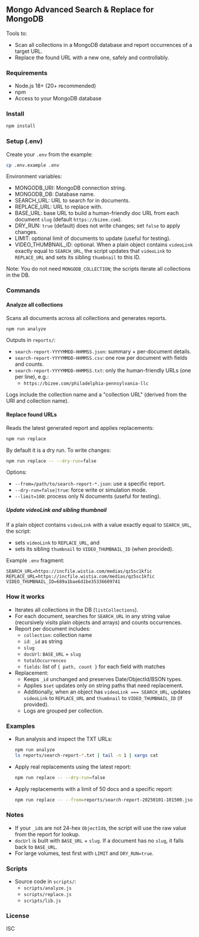 ## Mongo Advanced Search & Replace for MongoDB

Tools to:
- Scan all collections in a MongoDB database and report occurrences of a target URL.
- Replace the found URL with a new one, safely and controllably.

### Requirements
- Node.js 18+ (20+ recommended)
- npm
- Access to your MongoDB database

### Install
```bash
npm install
```

### Setup (.env)
Create your `.env` from the example:
```bash
cp .env.example .env
```
Environment variables:
- MONGODB_URI: MongoDB connection string.
- MONGODB_DB: Database name.
- SEARCH_URL: URL to search for in documents.
- REPLACE_URL: URL to replace with.
- BASE_URL: base URL to build a human-friendly doc URL from each document `slug` (default `https://bizee.com`).
- DRY_RUN: `true` (default) does not write changes; set `false` to apply changes.
- LIMIT: optional limit of documents to update (useful for testing).
- VIDEO_THUMBNAIL_ID: optional. When a plain object contains `videoLink` exactly equal to `SEARCH_URL`, the script updates that `videoLink` to `REPLACE_URL` and sets its sibling `thumbnail` to this ID.

Note: You do not need `MONGODB_COLLECTION`; the scripts iterate all collections in the DB.

### Commands

#### Analyze all collections
Scans all documents across all collections and generates reports.
```bash
npm run analyze
```
Outputs in `reports/`:
- `search-report-YYYYMMDD-HHMMSS.json`: summary + per-document details.
- `search-report-YYYYMMDD-HHMMSS.csv`: one row per document with fields and counts.
- `search-report-YYYYMMDD-HHMMSS.txt`: only the human-friendly URLs (one per line), e.g.:
  - `https://bizee.com/philadelphia-pennsylvania-llc`

Logs include the collection name and a "collection URL" (derived from the URI and collection name).

#### Replace found URLs
Reads the latest generated report and applies replacements:
```bash
npm run replace
```
By default it is a dry run. To write changes:
```bash
npm run replace -- --dry-run=false
```
Options:
- `--from=/path/to/search-report-*.json`: use a specific report.
- `--dry-run=false|true`: force write or simulation mode.
- `--limit=100`: process only N documents (useful for testing).

##### Update videoLink and sibling thumbnail
If a plain object contains `videoLink` with a value exactly equal to `SEARCH_URL`, the script:
- sets `videoLink` to `REPLACE_URL`, and
- sets its sibling `thumbnail` to `VIDEO_THUMBNAIL_ID` (when provided).

Example `.env` fragment:
```env
SEARCH_URL=https://incfile.wistia.com/medias/qz5sc1kfic
REPLACE_URL=https://incfile.wistia.com/medias/qz5sc1kfic
VIDEO_THUMBNAIL_ID=689a1bae6d1be35336609741
```

### How it works
- Iterates all collections in the DB (`listCollections`).
- For each document, searches for `SEARCH_URL` in any string value (recursively visits plain objects and arrays) and counts occurrences.
- Report per document includes:
  - `collection`: collection name
  - `id`: `_id` as string
  - `slug`
  - `docUrl`: `BASE_URL` + `slug`
  - `totalOccurrences`
  - `fields`: list of `{ path, count }` for each field with matches
- Replacement:
  - Keeps `_id` unchanged and preserves Date/ObjectId/BSON types.
  - Applies `$set` updates only on string paths that need replacement.
  - Additionally, when an object has `videoLink === SEARCH_URL`, updates `videoLink` to `REPLACE_URL` and `thumbnail` to `VIDEO_THUMBNAIL_ID` (if provided).
  - Logs are grouped per collection.

### Examples
- Run analysis and inspect the TXT URLs:
  ```bash
  npm run analyze
  ls reports/search-report-*.txt | tail -n 1 | xargs cat
  ```
- Apply real replacements using the latest report:
  ```bash
  npm run replace -- --dry-run=false
  ```
- Apply replacements with a limit of 50 docs and a specific report:
  ```bash
  npm run replace -- --from=reports/search-report-20250101-101500.json --limit=50 --dry-run=false
  ```

### Notes
- If your `_id`s are not 24-hex `ObjectId`s, the script will use the raw value from the report for lookup.
- `docUrl` is built with `BASE_URL` + `slug`. If a document has no `slug`, it falls back to `BASE_URL`.
- For large volumes, test first with `LIMIT` and `DRY_RUN=true`.

### Scripts
- Source code in `scripts/`:
  - `scripts/analyze.js`
  - `scripts/replace.js`
  - `scripts/lib.js`

### License
ISC
